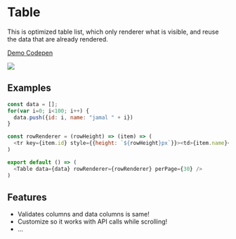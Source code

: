 # Table

This is optimized table list, which only renderer what is visible, and reuse the data that are already rendered.

[Demo Codepen](http://codepen.io/jamalsoueidan/pen/peqyRb?editors=0110)

![](https://github.com/jamalsoueidan/react-application-library/blob/master/src/components/table/screenshot.png?raw=true)

## Examples

```js
const data = [];
for(var i=0; i<100; i++) {
  data.push({id: i, name: "jamal " + i})
}

const rowRenderer = (rowHeight) => (item) => (
  <tr key={item.id} style={{height: `${rowHeight}px`}}><td>{item.name}</td></tr>
)

export default () => (
  <Table data={data} rowRenderer={rowRenderer} perPage={30} />
)
```

## Features

- Validates columns and data columns is same!
- Customize so it works with API calls while scrolling!
- ...
